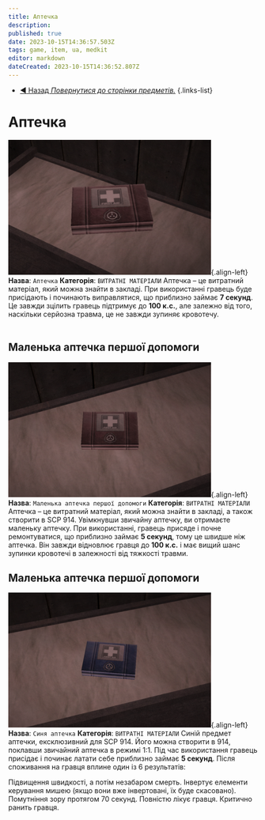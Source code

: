 ```yaml
---
title: Аптечка
description: 
published: true
date: 2023-10-15T14:36:57.503Z
tags: game, item, ua, medkit
editor: markdown
dateCreated: 2023-10-15T14:36:52.807Z
---
```


- [:arrow_backward: Назад *Повернутися до сторінки предметів.*](/uk/game/items)
{.links-list}
# Аптечка
![firstaid.wiki.png](/images/items/firstaid.wiki.png){.align-left}**Назва**: `Аптечка`
**Категорія**: `ВИТРАТНІ МАТЕРІАЛИ`
Аптечка – це витратний матеріал, який можна знайти в закладі. При використанні гравець буде
присідають і починають виправлятися, що приблизно займає **7 секунд**. Це завжди зцілить
гравець підтримує до **100 к.с.**, але залежно від того, наскільки серйозна травма, це не завжди зупиняє кровотечу.
⠀
⠀
⠀
⠀
⠀
⠀
⠀
## Маленька аптечка першої допомоги
![firstaid.fine.wiki.png](/images/items/firstaid.fine.wiki.png){.align-left}**Назва**: `Маленька аптечка першої допомоги`
**Категорія**: `ВИТРАТНІ МАТЕРІАЛИ`
Аптечка – це витратний матеріал, який можна знайти в закладі, а також створити
в SCP 914. Увімкнувши звичайну аптечку, ви отримаєте маленьку аптечку. При використанні,
гравець присяде і почне ремонтуватися, що приблизно займає **5 секунд**, тому це швидше
ніж аптечка. Він завжди відновлює гравця до **100 к.с.** і має вищий шанс
зупинки кровотечі в залежності від тяжкості травми.
⠀
⠀
⠀
⠀
⠀
## Маленька аптечка першої допомоги
![firstaid.blue.wiki.png](/images/items/firstaid.blue.wiki.png){.align-left}**Назва**: `Синя аптечка`
**Категорія**: `ВИТРАТНІ МАТЕРІАЛИ`
Синій предмет аптечки, ексклюзивний для SCP 914. Його можна створити в 914, поклавши звичайний
аптечка в режимі 1:1. Під час використання гравець присідає і починає латати себе
приблизно займає **5 секунд**. Після споживання на гравця вплине один із 6 результатів:

Підвищення швидкості, а потім незабаром смерть.
Інвертує елементи керування мишею (якщо вони вже інвертовані, їх буде скасовано).
Помутніння зору протягом 70 секунд.
Повністю лікує гравця.
Критично ранить гравця.